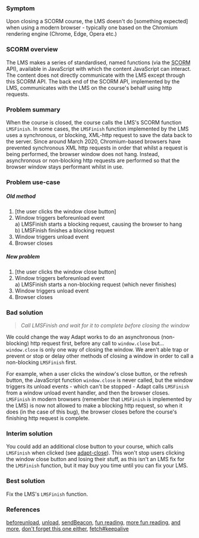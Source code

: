 ### Symptom
Upon closing a SCORM course, the LMS doesn't do [something expected] when using a modern browser - typically one based on the Chromium rendering engine (Chrome, Edge, Opera etc.)

### SCORM overview
The LMS makes a series of standardised, named functions (via the <abbr title="Sharable Content Object Reference Model">SCORM</abbr> API), available in JavaScript with which the content JavaScript can interact. The content does not directly communicate with the LMS except through this SCORM API. The back end of the SCORM API, implemented by the LMS, communicates with the LMS on the course's behalf using http requests.

### Problem summary
When the course is closed, the course calls the LMS's SCORM function `LMSFinish`. In some cases, the `LMSFinish` function implemented by the LMS uses a synchronous, or blocking, XML-http request to save the data back to the server. Since around March 2020, Chromium-based browsers have prevented synchronous XML http requests in order that whilst a request is being performed, the browser window does not hang. Instead, asynchronous or non-blocking http requests are performed so that the browser window stays performant whilst in use.

### Problem use-case
##### Old method
1. [the user clicks the window close button]
2. Window triggers beforeunload event  
   a) LMSFinish starts a blocking request, causing the browser to hang  
   b) LMSFinish finishes a blocking request
3. Window triggers unload event
4. Browser closes
##### New problem
1. [the user clicks the window close button]
2. Window triggers beforeunload event  
   a) LMSFinish starts a non-blocking request (which never finishes)
3. Window triggers unload event
4. Browser closes

### Bad solution
> _Call LMSFinish and wait for it to complete before closing the window_

We could change the way Adapt works to do an asynchronous (non-blocking) http request first, before any call to `window.close` but... `window.close` is only one way of closing the window. We aren't able trap or prevent or stop or delay other methods of closing a window in order to call a non-blocking `LMSFinish` first.

For example, when a user clicks the window's close button, or the refresh button, the JavaScript function `window.close` is never called, but the window triggers its unload events - which can't be stopped - Adapt calls `LMSFinish` from a window unload event handler, and then the browser closes. `LMSFinish` in modern browsers (remember that `LMSFinish` is implemented by the LMS) is now not allowed to make a blocking http request, so when it does (in the case of this bug), the browser closes before the course's finishing http request is complete.

### Interim solution
You could add an additional close button to your course, which calls `LMSFinish` when clicked (see [adapt-close](https://github.com/cgkineo/adapt-close)). This won't stop users clicking the window close button and losing their stuff, as this isn't an LMS fix for the `LMSFinish` function, but it may buy you time until you can fix your LMS.

### Best solution
Fix the LMS's `LMSFinish` function.

### References
[beforeunload](https://developer.mozilla.org/en-US/docs/Web/API/WindowEventHandlers/onbeforeunload), [unload](https://developer.mozilla.org/en-US/docs/Web/API/WindowEventHandlers/onunload), [sendBeacon](https://developer.mozilla.org/en-US/docs/Web/API/Navigator/sendBeacon), [fun reading](https://community.trivantis.com/knowledge-base/chrome-80-will-disallow-synch-xhr-page-dismissal/), [more fun reading](https://support.scorm.com/hc/en-us/articles/360035814314-Blocked-SCORM-Exit-Postbacks-with-Google-Chrome-80-and-Above), [and more](https://community.articulate.com/discussions/articulate-storyline/chrome-78-release-on-22-october), [don't forget this one either](https://apps.support.sap.com/sap/support/knowledge/en/2876002), [fetch#keepalive](https://javascript.info/fetch-api#keepalive)
